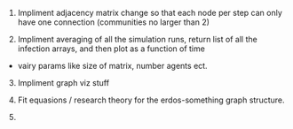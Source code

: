 1. Impliment adjacency matrix change so that each node per step can only have one connection (communities no larger than 2)

2. Impliment averaging of all the simulation runs, return list of all the infection arrays, and then plot as a function of time 
- vairy params like size of matrix, number agents ect.

3. Impliment graph viz stuff 

4. Fit equasions / research theory for the erdos-something graph structure. 

5. 